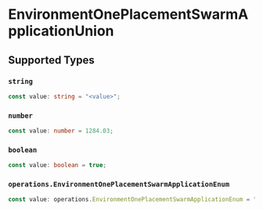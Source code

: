 # EnvironmentOnePlacementSwarmApplicationUnion


## Supported Types

### `string`

```typescript
const value: string = "<value>";
```

### `number`

```typescript
const value: number = 1284.03;
```

### `boolean`

```typescript
const value: boolean = true;
```

### `operations.EnvironmentOnePlacementSwarmApplicationEnum`

```typescript
const value: operations.EnvironmentOnePlacementSwarmApplicationEnum = "null";
```

